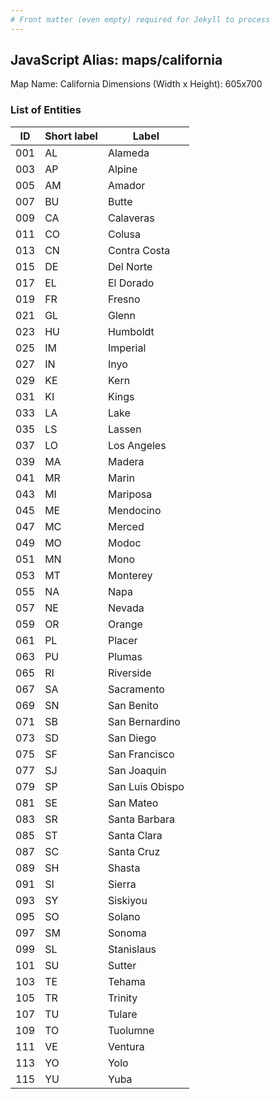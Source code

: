 ```yaml
---
# Front matter (even empty) required for Jekyll to process
---
```


## JavaScript Alias: maps/california

Map Name: California
Dimensions (Width x Height): 605x700





### List of Entities

ID | Short label | Label
---|---|---|
001|AL|Alameda
003|AP|Alpine
005|AM|Amador
007|BU|Butte
009|CA|Calaveras
011|CO|Colusa
013|CN|Contra Costa
015|DE|Del Norte
017|EL|El Dorado
019|FR|Fresno
021|GL|Glenn
023|HU|Humboldt
025|IM|Imperial
027|IN|Inyo
029|KE|Kern
031|KI|Kings
033|LA|Lake
035|LS|Lassen
037|LO|Los Angeles
039|MA|Madera
041|MR|Marin
043|MI|Mariposa
045|ME|Mendocino
047|MC|Merced
049|MO|Modoc
051|MN|Mono
053|MT|Monterey
055|NA|Napa
057|NE|Nevada
059|OR|Orange
061|PL|Placer
063|PU|Plumas
065|RI|Riverside
067|SA|Sacramento
069|SN|San Benito
071|SB|San Bernardino
073|SD|San Diego
075|SF|San Francisco
077|SJ|San Joaquin
079|SP|San Luis Obispo
081|SE|San Mateo
083|SR|Santa Barbara
085|ST|Santa Clara
087|SC|Santa Cruz
089|SH|Shasta
091|SI|Sierra
093|SY|Siskiyou
095|SO|Solano
097|SM|Sonoma
099|SL|Stanislaus
101|SU|Sutter
103|TE|Tehama
105|TR|Trinity
107|TU|Tulare
109|TO|Tuolumne
111|VE|Ventura
113|YO|Yolo
115|YU|Yuba

